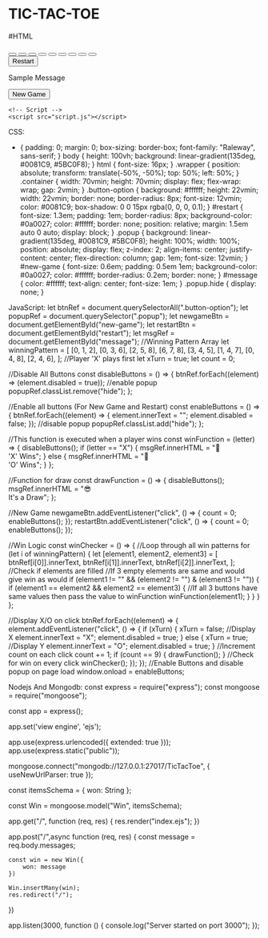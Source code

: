# TIC-TAC-TOE
#HTML
<!DOCTYPE html>
<html lang="en">
    <meta name="viewport" content="width=device-width, initial-scale=1.0">
    <title>Tic Tac Toe</title>
    <!-- Google Fonts -->
    <link href="https://fonts.googleapis.com/css2?family=Raleway:wght@700&display=swap" rel="stylesheet">
    <!-- Stylesheet -->
    <link rel="stylesheet" href="style.css">
</head>
<body>
   <div class="wrapper">
       <div class="container">
           <button class="button-option"></button>
           <button class="button-option"></button>
           <button class="button-option"></button>
           <button class="button-option"></button>
           <button class="button-option"></button>
           <button class="button-option"></button>
           <button class="button-option"></button>
           <button class="button-option"></button>
           <button class="button-option"></button>
       </div>
       <button id="restart">Restart</button>
   </div>

   <div class="popup hide">
       <p id="message">Sample Message</p>
       <button id="new-game">New Game</button>
   </div>
   
    <!-- Script -->
    <script src="script.js"></script>
</body>
</html>

CSS:

* {
  padding: 0;
  margin: 0;
  box-sizing: border-box;
  font-family: "Raleway", sans-serif;
}
body {
  height: 100vh;
  background: linear-gradient(135deg, #0081C9, #5BC0F8);
}
html {
  font-size: 16px;
}
.wrapper {
  position: absolute;
  transform: translate(-50%, -50%);
  top: 50%;
  left: 50%;
}
.container {
  width: 70vmin;
  height: 70vmin;
  display: flex;
  flex-wrap: wrap;
  gap: 2vmin;
}
.button-option {
  background: #ffffff;
  height: 22vmin;
  width: 22vmin;
  border: none;
  border-radius: 8px;
  font-size: 12vmin;
  color: #0081C9;
  box-shadow: 0 0 15px rgba(0, 0, 0, 0.1);
}
#restart {
  font-size: 1.3em;
  padding: 1em;
  border-radius: 8px;
  background-color: #0a0027;
  color: #ffffff;
  border: none;
  position: relative;
  margin: 1.5em auto 0 auto;
  display: block;
}
.popup {
  background: linear-gradient(135deg, #0081C9, #5BC0F8);
  height: 100%;
  width: 100%;
  position: absolute;
  display: flex;
  z-index: 2;
  align-items: center;
  justify-content: center;
  flex-direction: column;
  gap: 1em;
  font-size: 12vmin;
}
#new-game {
  font-size: 0.6em;
  padding: 0.5em 1em;
  background-color: #0a0027;
  color: #ffffff;
  border-radius: 0.2em;
  border: none;
}
#message {
  color: #ffffff;
  text-align: center;
  font-size: 1em;
}
.popup.hide {
  display: none;
}

JavaScript:
let btnRef = document.querySelectorAll(".button-option");
let popupRef = document.querySelector(".popup");
let newgameBtn = document.getElementById("new-game");
let restartBtn = document.getElementById("restart");
let msgRef = document.getElementById("message");
//Winning Pattern Array
let winningPattern = [
  [0, 1, 2],
  [0, 3, 6],
  [2, 5, 8],
  [6, 7, 8],
  [3, 4, 5],
  [1, 4, 7],
  [0, 4, 8],
  [2, 4, 6],
];
//Player 'X' plays first
let xTurn = true;
let count = 0;

//Disable All Buttons
const disableButtons = () => {
  btnRef.forEach((element) => (element.disabled = true));
  //enable popup
  popupRef.classList.remove("hide");
};

//Enable all buttons (For New Game and Restart)
const enableButtons = () => {
  btnRef.forEach((element) => {
    element.innerText = "";
    element.disabled = false;
  });
  //disable popup
  popupRef.classList.add("hide");
};

//This function is executed when a player wins
const winFunction = (letter) => {
  disableButtons();
  if (letter == "X") {
    msgRef.innerHTML = "&#x1F389; <br> 'X' Wins";
  } else {
    msgRef.innerHTML = "&#x1F389; <br> 'O' Wins";
  }
};

//Function for draw
const drawFunction = () => {
  disableButtons();
  msgRef.innerHTML = "&#x1F60E; <br> It's a Draw";
};

//New Game
newgameBtn.addEventListener("click", () => {
  count = 0;
  enableButtons();
});
restartBtn.addEventListener("click", () => {
  count = 0;
  enableButtons();
});

//Win Logic
const winChecker = () => {
  //Loop through all win patterns
  for (let i of winningPattern) {
    let [element1, element2, element3] = [
      btnRef[i[0]].innerText,
      btnRef[i[1]].innerText,
      btnRef[i[2]].innerText,
    ];
    //Check if elements are filled
    //If 3 empty elements are same and would give win as would
    if (element1 != "" && (element2 != "") & (element3 != "")) {
      if (element1 == element2 && element2 == element3) {
        //If all 3 buttons have same values then pass the value to winFunction
        winFunction(element1);
      }
    }
  }
};

//Display X/O on click
btnRef.forEach((element) => {
  element.addEventListener("click", () => {
    if (xTurn) {
      xTurn = false;
      //Display X
      element.innerText = "X";
      element.disabled = true;
    } else {
      xTurn = true;
      //Display Y
      element.innerText = "O";
      element.disabled = true;
    }
    //Increment count on each click
    count += 1;
    if (count == 9) {
      drawFunction();
    }
    //Check for win on every click
    winChecker();
  });
});
//Enable Buttons and disable popup on page load
window.onload = enableButtons;

Nodejs And Mongodb:
const express = require("express");
const mongoose = require("mongoose");

const app = express();

app.set('view engine', 'ejs');

app.use(express.urlencoded({ extended: true }));
app.use(express.static("public"));

mongoose.connect("mongodb://127.0.0.1:27017/TicTacToe", { useNewUrlParser: true });

const itemsSchema = {
    won: String
};

const Win = mongoose.model("Win", itemsSchema);

app.get("/", function (req, res) {
    res.render("index.ejs");
})

app.post("/",async function (req, res) {
    const message = req.body.messages;

    const win = new Win({
        won: message
    })

    Win.insertMany(win);
    res.redirect("/");
})

app.listen(3000, function () {
    console.log("Server started on port 3000");
});
